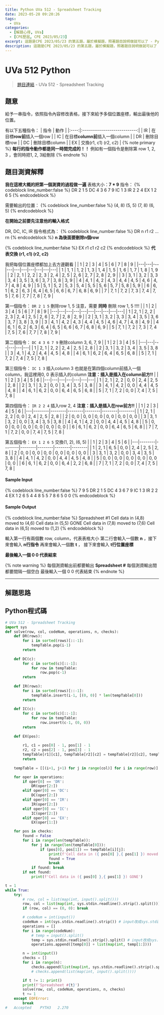 ```yaml
---
title: Python UVa 512 - Spreadsheet Tracking
date: 2023-05-28 09:20:26
tags:
  - UVa
categories:
  - [解題心得, UVa]
  - [CPE歷屆, CPE 2023/05/23]
excerpt: 這題是CPE 2023/05/23 的第五題，屬於模擬題，照著題目說明做就可以了 - Python UVa 512 - Spreadsheet Tracking 解題心得
description: 這題是CPE 2023/05/23 的第五題，屬於模擬題，照著題目說明做就可以了 - Python UVa 512 - Spreadsheet Tracking 解題心得
---
```

# UVa 512 Python

>[題目連結](https://onlinejudge.org/index.php?option=onlinejudge&Itemid=8&page=show_problem&category=0&problem=453&mosmsg=Submission+received+with+ID+28504732) - UVa 512 - Spreadsheet Tracking


## 題意
給予一串指令，依照指令內容修改表格，接下來給予多個位置座標，輸出最後他的位置。<br>

有以下五種指令：
| 指令 |             動作             |
|:----:|:----------------------------:|
|  IR  |    在目標**row前**插入一個row    |
|  IC  | 在目標**column前**插入一個column |
|  DR  |          刪除目標row         |
|  DC  |        刪除目標column        |
|  EX  |     交換(r1, c1) (r2, c2)    |
{% note primary %}
**每行的指令動作都是同一時間完成的！！**
例如有一個指令是刪除第 row 1, 2, 3 ，會同時把1, 2, 3給刪除
{% endnote %}

## 題目測資解釋
**我在這裡大概的把第一個測資的過程做一遍**
表格大小：**7 * 9**
指令：
{% codeblock line_number:false %}
DR 2 1 5
DC 4 3 6 7 9
IC 1 3
IR 2 2 4
EX 1 2 6 5
{% endcodeblock %}

需要輸出的位置：
{% codeblock line_number:false %}
(4, 8)
(5, 5)
(7, 8)
(6, 5)
{% endcodeblock %}

**在開始之前要先注意他的輸入格式**<br>

DR, DC, IC, IR 指令格式為：
{% codeblock line_number:false %}
DR n r1 r2 ... rn
{% endcodeblock %}
**n 為後面要刪除n個row**<br>

{% codeblock line_number:false %}
EX r1 c1 r2 c2
{% endcodeblock %}
**代表交換 (r1, c1) (r2, c2)**<br>

我把每個位置座標都加上去方邊觀看
|   | 1 | 2 | 3 | 4 | 5 | 6 | 7 | 8 | 9 |
|---|---|---|---|---|---|---|---|---|---|
| 1 | 1, 1 | 1, 2 | 1, 3 | 1, 4 | 1, 5 | 1, 6 | 1, 7 | 1, 8 | 1, 9 |
| 2 | 2, 1 | 2, 2 | 2, 3 | 2, 4 | 2, 5 | 2, 6 | 2, 7 | 2, 8 | 2, 9 |
| 3 | 3, 1 | 3, 2 | 3, 3 | 3, 4 | 3, 5 | 3, 6 | 3, 7 | 3, 8 | 3, 9 |
| 4 | 4, 1 | 4, 2 | 4, 3 | 4, 4 | 4, 5 | 4, 6 | 4, 7 | 4, 8 | 4, 9 |
| 5 | 5, 1 | 5, 2 | 5, 3 | 5, 4 | 5, 5 | 5, 6 | 5, 7 | 5, 8 | 5, 9 |
| 6 | 6, 1 | 6, 2 | 6, 3 | 6, 4 | 6, 5 | 6, 6 | 6, 7 | 6, 8 | 6, 9 |
| 7 | 7, 1 | 7, 2 | 7, 3 | 7, 4 | 7, 5 | 7, 6 | 7, 7 | 7, 8 | 7, 9 |

第一個指令：
`DR 2 1 5`
刪除row 1, 5
注意，需要 **同時** 刪除 row 1, 5 !!!!
|   | 1 | 2 | 3 | 4 | 5 | 6 | 7 | 8 | 9 |
|---|---|---|---|---|---|---|---|---|---|
| 1 | 2, 1 | 2, 2 | 2, 3 | 2, 4 | 2, 5 | 2, 6 | 2, 7 | 2, 8 | 2, 9 |
| 2 | 3, 1 | 3, 2 | 3, 3 | 3, 4 | 3, 5 | 3, 6 | 3, 7 | 3, 8 | 3, 9 |
| 3 | 4, 1 | 4, 2 | 4, 3 | 4, 4 | 4, 5 | 4, 6 | 4, 7 | 4, 8 | 4, 9 |
| 4 | 6, 1 | 6, 2 | 6, 3 | 6, 4 | 6, 5 | 6, 6 | 6, 7 | 6, 8 | 6, 9 |
| 5 | 7, 1 | 7, 2 | 7, 3 | 7, 4 | 7, 5 | 7, 6 | 7, 7 | 7, 8 | 7, 9 |

第二個指令：
`DC 4 3 6 7 9`
刪除column 3, 6, 7, 9
|   | 1 | 2 | 3 | 4 | 5 |
|---|---|---|---|---|---|
| 1 | 2, 1 | 2, 2 | 2, 4 | 2, 5 | 2, 8 |
| 2 | 3, 1 | 3, 2 | 3, 4 | 3, 5 | 3, 8 |
| 3 | 4, 1 | 4, 2 | 4, 4 | 4, 5 | 4, 8 |
| 4 | 6, 1 | 6, 2 | 6, 4 | 6, 5 | 6, 8 |
| 5 | 7, 1 | 7, 2 | 7, 4 | 7, 5 | 7, 8 |

第三個指令：
`IC 1 3`
插入column 3
也就是在第四個column前插入一個column，我這裡用0, 0 表示插入的column
**注意：插入是插入在column前方!!**
|   | 1 | 2 | 3 | 4 | 5 | 6 |
|---|---|---|---|---|---|---|
| 1 | 2, 1 | 2, 2 | 0, 0 | 2, 4 | 2, 5 | 2, 8 |
| 2 | 3, 1 | 3, 2 | 0, 0 | 3, 4 | 3, 5 | 3, 8 |
| 3 | 4, 1 | 4, 2 | 0, 0 | 4, 4 | 4, 5 | 4, 8 |
| 4 | 6, 1 | 6, 2 | 0, 0 | 6, 4 | 6, 5 | 6, 8 |
| 5 | 7, 1 | 7, 2 | 0, 0 | 7, 4 | 7, 5 | 7, 8 |


第四個指令：
`IR 2 2 4`
插入row 2, 4
**注意：插入是插入在row前方!!**
|   | 1      | 2      | 3      | 4      | 5      | 6      |
|---|--------|--------|--------|--------|--------|--------|
| 1 | 2, 1   | 2, 2   | 0, 0   | 2, 4   | 2, 5   | 2, 8   |
| 2 | 0, 0   | 0, 0   | 0, 0   | 0, 0   | 0, 0   | 0, 0   |
| 3 | 3, 1   | 3, 2   | 0, 0   | 3, 4   | 3, 5   | 3, 8   |
| 4 | 4, 1   | 4, 2   | 0, 0   | 4, 4   | 4, 5   | 4, 8   |
| 5 | 0, 0   | 0, 0   | 0, 0   | 0, 0   | 0, 0   | 0, 0   |
| 6 | 6, 1   | 6, 2   | 0, 0   | 6, 4   | 6, 5   | 6, 8   |
| 7 | 7, 1   | 7, 2   | 0, 0   | 7, 4   | 7, 5   | 7, 8   |


第五個指令：
`EX 1 2 6 5`
交換(1, 2), (6, 5)
|   | 1      | 2      | 3      | 4      | 5      | 6      |
|---|--------|--------|--------|--------|--------|--------|
| 1 | 2, 1   | 6, 5   | 0, 0   | 2, 4   | 2, 5   | 2, 8   |
| 2 | 0, 0   | 0, 0   | 0, 0   | 0, 0   | 0, 0   | 0, 0   |
| 3 | 3, 1   | 3, 2   | 0, 0   | 3, 4   | 3, 5   | 3, 8   |
| 4 | 4, 1   | 4, 2   | 0, 0   | 4, 4   | 4, 5   | 4, 8   |
| 5 | 0, 0   | 0, 0   | 0, 0   | 0, 0   | 0, 0   | 0, 0   |
| 6 | 6, 1   | 6, 2   | 0, 0   | 6, 4   | 2, 2   | 6, 8   |
| 7 | 7, 1   | 7, 2   | 0, 0   | 7, 4   | 7, 5   | 7, 8   |


#### Sample Input 
{% codeblock line_number:false %}
7 9
5
DR 2 1 5
DC 4 3 6 7 9
IC 1 3
IR 2 2 4
EX 1 2 6 5
4
4 8
5 5
7 8
6 5
0 0
{% endcodeblock %}

#### Sample Output 
{% codeblock line_number:false %}
Spreadsheet #1
Cell data in (4,8) moved to (4,6)
Cell data in (5,5) GONE
Cell data in (7,8) moved to (7,6)
Cell data in (6,5) moved to (1,2)
{% endcodeblock %}

輸入第一行有兩個數 row, column，代表表格大小
第二行會輸入一個數 **n** ，接下來會輸入 **n行指令**
再來會輸入一個數 **t** ， 接下來會輸入 **t行位置座標**

**最後輸入一個 0 0 代表結束**

{% note warning %}
每個測資輸出前都要輸出 **Spreadsheet #**
每個測資輸出間都要間隔一個空白
最後輸入一個 0 0 代表結束
{% endnote %}

---

## 解題思路


## Python程式碼
```python
# UVa 512 - Spreadsheet Tracking
import sys
def solve(row, col, codeNum, operations, n, checks):
    def DR(rows):
        for i in sorted(rows)[::-1]:
            tempTable.pop(i-1)
        return
    
    def DC(c):
        for c in sorted(c)[::-1]:
            for row in tempTable:
                row.pop(c-1)
        return
    
    def IR(rows):
        for i in sorted(rows)[::-1]:
            tempTable.insert(i-1, [(0, 0)] * len(tempTable[0]))
        return
    
    def IC(c):
        for c in sorted(c)[::-1]:
            for row in tempTable:
                row.insert(c-1, (0, 0))
        return
    
    def EX(pos):
        
        r1, c1 = pos[0] - 1, pos[1] - 1
        r2, c2 = pos[2] - 1, pos[3] - 1
        tempTable[r1][c1], tempTable[r2][c2] = tempTable[r2][c2], tempTable[r1][c1]
        return
    
    tempTable = [[(i+1, j+1) for j in range(col)] for i in range(row)]

    for oper in operations:
        if oper[0] == 'DR':
            DR(oper[2:])
        elif oper[0] == 'DC':
            DC(oper[2:])
        elif oper[0] == 'IR':
            IR(oper[2:])
        elif oper[0] == 'IC':
            IC(oper[2:])
        elif oper[0] == 'EX':
            EX(oper[1:])

    for pos in checks:
        found = False
        for i in range(len(tempTable)):
            for j in range(len(tempTable[0])):
                if (pos[0], pos[1]) == tempTable[i][j]:
                    print(f'Cell data in ({ pos[0] },{ pos[1] }) moved to ({ i+1 },{ j+1 })')
                    found = True
                    break
            if found: break
        if not found:
            print(f'Cell data in ({ pos[0] },{ pos[1] }) GONE')

t = 1
while True:
    try:
        # row, col = list(map(int, input().split()))
        row, col = list(map(int, sys.stdin.readline().strip().split())) # input改成sys.stdin
        if (row, col) == (0, 0): break

        # codeNum = int(input())
        codeNum = int(sys.stdin.readline().strip()) # input改成sys.stdin
        operations = []
        for i in range(codeNum):
            # temp = input().split()
            temp = sys.stdin.readline().strip().split() # input改成sys.stdin
            operations.append([temp[0]] + list(map(int, temp[1:])))

        n = int(input())
        checks = []
        for i in range(n):
            checks.append(list(map(int, sys.stdin.readline().strip().split()))) # input改成sys.stdin
            # checks.append(list(map(int, input().split())))

        if t != 1: print()
        print(f'Spreadsheet #{t}')
        solve(row, col, codeNum, operations, n, checks)
        t += 1
    except EOFError:
        break
# 	Accepted	PYTH3	2.270
```